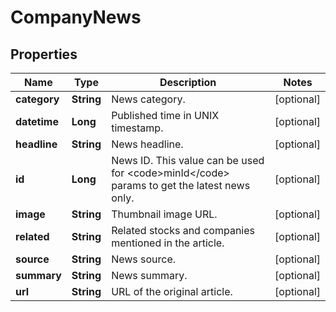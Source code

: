 

# CompanyNews


## Properties

| Name | Type | Description | Notes |
|------------ | ------------- | ------------- | -------------|
|**category** | **String** | News category. |  [optional] |
|**datetime** | **Long** | Published time in UNIX timestamp. |  [optional] |
|**headline** | **String** | News headline. |  [optional] |
|**id** | **Long** | News ID. This value can be used for &lt;code&gt;minId&lt;/code&gt; params to get the latest news only. |  [optional] |
|**image** | **String** | Thumbnail image URL. |  [optional] |
|**related** | **String** | Related stocks and companies mentioned in the article. |  [optional] |
|**source** | **String** | News source. |  [optional] |
|**summary** | **String** | News summary. |  [optional] |
|**url** | **String** | URL of the original article. |  [optional] |



